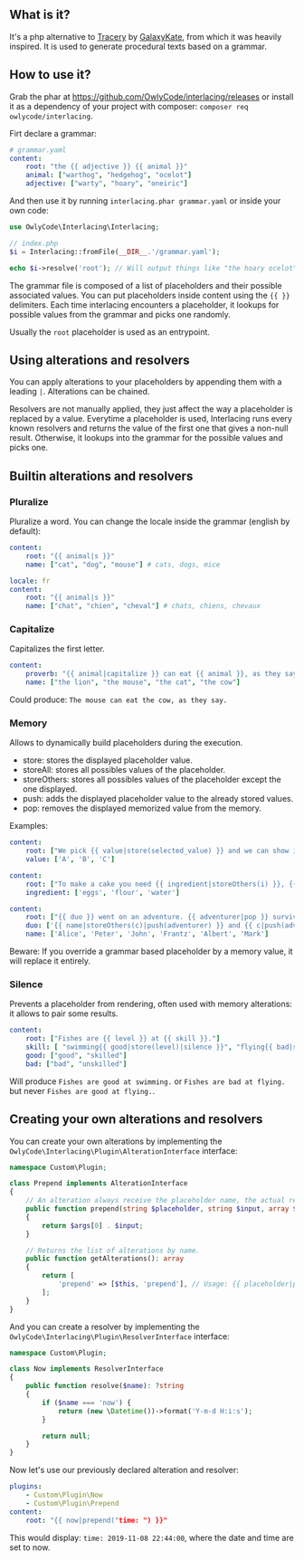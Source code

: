 ## What is it?

It's a php alternative to [Tracery](https://tracery.io/) by [GalaxyKate](http://www.galaxykate.com/),
from which it was heavily inspired. It is used to generate procedural texts based on a grammar.

## How to use it?

Grab the phar at https://github.com/OwlyCode/interlacing/releases or install it as a dependency of your
project with composer: `composer req owlycode/interlacing`.

Firt declare a grammar:

```yaml
# grammar.yaml
content:
    root: "the {{ adjective }} {{ animal }}"
    animal: ["warthog", "hedgehog", "ocelot"]
    adjective: ["warty", "hoary", "oneiric"]
```

And then use it by running `interlacing.phar grammar.yaml` or inside your own code:

```php
use OwlyCode\Interlacing\Interlacing;

// index.php
$i = Interlacing::fromFile(__DIR__.'/grammar.yaml');

echo $i->resolve('root'); // Will output things like "the hoary ocelot".
```

The grammar file is composed of a list of placeholders and their possible associated values. You
can put placeholders inside content using the `{{ }}` delimiters. Each time interlacing encounters
a placeholder, it lookups for possible values from the grammar and picks one randomly.

Usually the `root` placeholder is used as an entrypoint.

## Using alterations and resolvers

You can apply alterations to your placeholders by appending them with a leading `|`. Alterations can be chained.

Resolvers are not manually applied, they just affect the way a placeholder is replaced by a value. Everytime a
placeholder is used, Interlacing runs every known resolvers and returns the value of the first one that gives a non-null result.
Otherwise, it lookups into the grammar for the possible values and picks one.

## Builtin alterations and resolvers

### Pluralize

Pluralize a word. You can change the locale inside the grammar (english by default):

```yaml
content:
    root: "{{ animal|s }}"
    name: ["cat", "dog", "mouse"] # cats, dogs, mice
```

```yaml
locale: fr
content:
    root: "{{ animal|s }}"
    name: ["chat", "chien", "cheval"] # chats, chiens, chevaux
```

### Capitalize

Capitalizes the first letter.

```yaml
content:
    proverb: "{{ animal|capitalize }} can eat {{ animal }}, as they say."
    name: ["the lion", "the mouse", "the cat", "the cow"]
```

Could produce: `The mouse can eat the cow, as they say.`

### Memory

Allows to dynamically build placeholders during the execution.

- store: stores the displayed placeholder value.
- storeAll: stores all possibles values of the placeholder.
- storeOthers: stores all possibles values of the placeholder except the one displayed.
- push: adds the displayed placeholder value to the already stored values.
- pop: removes the displayed memorized value from the memory.

Examples:

```yaml
content:
    root: ["We pick {{ value|store(selected_value) }} and we can show it later: {{ selected_value }}"]
    value: ['A', 'B', 'C']
```

```yaml
content:
    root: ["To make a cake you need {{ ingredient|storeOthers(i) }}, {{ i|pop }} and {{ i }}"]
    ingredient: ['eggs', 'flour', 'water']
```

```yaml
content:
    root: ["{{ duo }} went on an adventure. {{ adventurer|pop }} survived, but not {{ adventurer }}."]
    duo: ['{{ name|storeOthers(c)|push(adventurer) }} and {{ c|push(adventurer) }}']
    name: ['Alice', 'Peter', 'John', 'Frantz', 'Albert', 'Mark']
```

Beware: If you override a grammar based placeholder by a memory value, it will replace it entirely.

### Silence

Prevents a placeholder from rendering, often used with memory alterations: it allows to pair some results.

```yaml
content:
    root: ["Fishes are {{ level }} at {{ skill }}."]
    skill: [ "swimming{{ good|store(level)|silence }}", "flying{{ bad|store(level)|silence }}"]
    good: ["good", "skilled"]
    bad: ["bad", "unskilled"]
```

Will produce `Fishes are good at swimming.` or `Fishes are bad at flying.` but never `Fishes are good at flying.`.

## Creating your own alterations and resolvers

You can create your own alterations by implementing the `OwlyCode\Interlacing\Plugin\AlterationInterface` interface:

```php
namespace Custom\Plugin;

class Prepend implements AlterationInterface
{
    // An alteration always receive the placeholder name, the actual resolved value and the args provided to the alteration
    public function prepend(string $placeholder, string $input, array $args): string
    {
        return $args[0] . $input;
    }

    // Returns the list of alterations by name.
    public function getAlterations(): array
    {
        return [
            'prepend' => [$this, 'prepend'], // Usage: {{ placeholder|prepend("prefix") }}
        ];
    }
}
```

And you can create a resolver by implementing the `OwlyCode\Interlacing\Plugin\ResolverInterface` interface:

```php
namespace Custom\Plugin;

class Now implements ResolverInterface
{
    public function resolve($name): ?string
    {
        if ($name === 'now') {
            return (new \Datetime())->format('Y-m-d H:i:s');
        }

        return null;
    }
}
```

Now let's use our previously declared alteration and resolver:

```yaml
plugins:
    - Custom\Plugin\Now
    - Custom\Plugin\Prepend
content:
    root: "{{ now|prepend("time: ") }}"
```

This would display: `time: 2019-11-08 22:44:00`, where the date and time are set to now.
